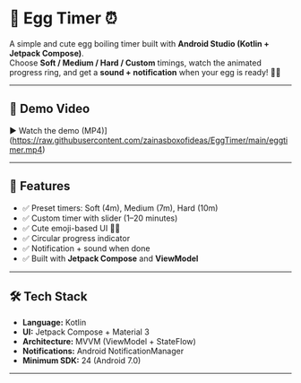 # 🥚 Egg Timer ⏰

A simple and cute egg boiling timer built with **Android Studio (Kotlin + Jetpack Compose)**.  
Choose **Soft / Medium / Hard / Custom** timings, watch the animated progress ring, and get a **sound + notification** when your egg is ready! 🐣✨

---
## 🎥 Demo Video

▶️ Watch the demo (MP4)](https://raw.githubusercontent.com/zainasboxofideas/EggTimer/main/eggtimer.mp4)
  



---

## 🚀 Features
- ✅ Preset timers: Soft (4m), Medium (7m), Hard (10m)
- ✅ Custom timer with slider (1–20 minutes)
- ✅ Cute emoji-based UI 🥚🐥
- ✅ Circular progress indicator
- ✅ Notification + sound when done
- ✅ Built with **Jetpack Compose** and **ViewModel**

---

## 🛠️ Tech Stack
- **Language:** Kotlin
- **UI:** Jetpack Compose + Material 3
- **Architecture:** MVVM (ViewModel + StateFlow)
- **Notifications:** Android NotificationManager
- **Minimum SDK:** 24 (Android 7.0)

---

